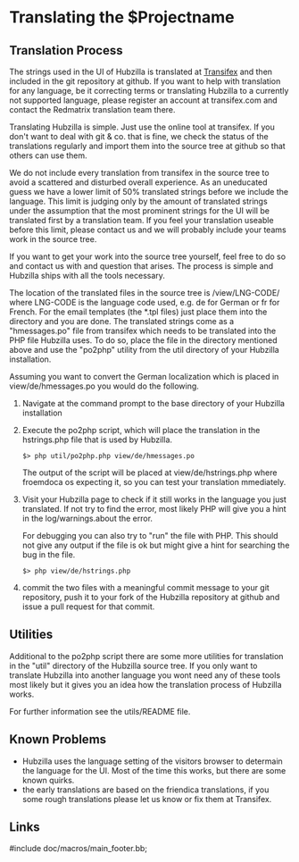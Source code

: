 Translating the $Projectname
==========================

Translation Process
-------------------

The strings used in the UI of Hubzilla is translated at [Transifex][1] and then
included in the git repository at github. If you want to help with translation
for any language, be it correcting terms or translating Hubzilla to a
currently not supported language, please register an account at transifex.com
and contact the Redmatrix translation team there.

Translating Hubzilla is simple. Just use the online tool at transifex. If you
don't want to deal with git & co. that is fine, we check the status of the
translations regularly and import them into the source tree at github so that
others can use them.

We do not include every translation from transifex in the source tree to avoid
a scattered and disturbed overall experience. As an uneducated guess we have a
lower limit of 50% translated strings before we include the language. This
limit is judging only by the amount of translated strings under the assumption
that the most prominent strings for the UI will be translated first by a
translation team. If you feel your translation useable before this limit,
please contact us and we will probably include your teams work in the source
tree.

If you want to get your work into the source tree yourself, feel free to do so
and contact us with and question that arises. The process is simple and
Hubzilla ships with all the tools necessary.

The location of the translated files in the source tree is
    /view/LNG-CODE/
where LNG-CODE is the language code used, e.g. de for German or fr for French.
For the email templates (the *.tpl files) just place them into the directory
and you are done. The translated strings come as a "hmessages.po" file from
transifex which needs to be translated into the PHP file Hubzilla uses.  To do
so, place the file in the directory mentioned above and use the "po2php"
utility from the util directory of your Hubzilla installation.

Assuming you want to convert the German localization which is placed in
view/de/hmessages.po you would do the following.

1. Navigate at the command prompt to the base directory of your
   Hubzilla installation

2. Execute the po2php script, which will place the translation
   in the hstrings.php file that is used by Hubzilla.

       $> php util/po2php.php view/de/hmessages.po

   The output of the script will be placed at view/de/hstrings.php where
   froemdoca os expecting it, so you can test your translation mmediately.
                                  
3. Visit your Hubzilla page to check if it still works in the language you
   just translated. If not try to find the error, most likely PHP will give
   you a hint in the log/warnings.about the error.
                                        
   For debugging you can also try to "run" the file with PHP. This should
   not give any output if the file is ok but might give a hint for
   searching the bug in the file.

       $> php view/de/hstrings.php

4. commit the two files with a meaningful commit message to your git
   repository, push it to your fork of the Hubzilla repository at github and
   issue a pull request for that commit.

Utilities
---------

Additional to the po2php script there are some more utilities for translation
in the "util" directory of the Hubzilla source tree.  If you only want to
translate Hubzilla into another language you wont need any of these tools most
likely but it gives you an idea how the translation process of Hubzilla
works.

For further information see the utils/README file.

Known Problems
--------------

* Hubzilla uses the language setting of the visitors browser to determain the
  language for the UI. Most of the time this works, but there are some known
  quirks.
* the early translations are based on the friendica translations, if you 
  some rough translations please let us know or fix them at Transifex.

Links
------
[1]:   http://www.transifex.com/projects/p/red-matrix/


#include doc/macros/main_footer.bb;
